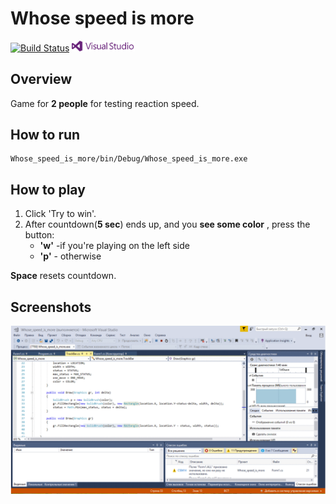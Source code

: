 # Whose speed is more

[![Build Status](https://api.travis-ci.org/fiterV/WhoseSpeedIsMore.svg?branch=master)](https://travis-ci.org/fiterV/WhoseSpeedIsMore) <img src="images/vs.png" width="20%"/>

## Overview
Game for **2 people** for testing reaction speed.

## How to run
```
Whose_speed_is_more/bin/Debug/Whose_speed_is_more.exe
```

## How to play
1. Click 'Try to win'.
2. After countdown(**5 sec**) ends up, and you **see some color** , press the button:
	* **'w'** -if you're playing on the left side
	* **'p'** - otherwise

**Space** resets countdown.
## Screenshots
![screenshots](images/test.gif)
